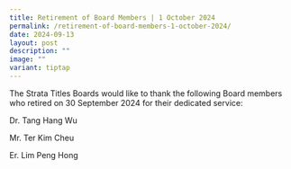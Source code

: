 ```yaml
---
title: Retirement of Board Members | 1 October 2024
permalink: /retirement-of-board-members-1-october-2024/
date: 2024-09-13
layout: post
description: ""
image: ""
variant: tiptap
---
```

<p>The Strata Titles Boards would like to thank the following Board members
who retired on 30 September 2024 for their dedicated service:</p>
<p></p>
<p>Dr. Tang Hang Wu</p>
<p>Mr. Ter Kim Cheu</p>
<p>Er. Lim Peng Hong</p>